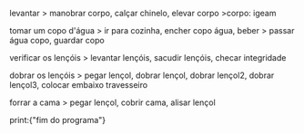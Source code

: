 levantar
    > manobrar corpo, calçar chinelo, elevar corpo
    >corpo: igeam

tomar um copo d'água
    > ir para cozinha, encher copo água, beber
    > passar água copo, guardar copo

verificar os lençóis
    > levantar lençóis, sacudir lençóis, checar integridade

dobrar os lençóis
    > pegar lençol, dobrar lençol, dobrar lençol2, dobrar lençol3, colocar embaixo travesseiro

forrar a cama
    > pegar lençol, cobrir cama, alisar lençol

print:{"fim do programa"}